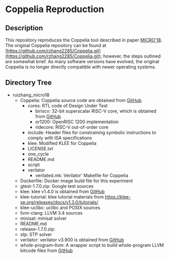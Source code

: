 # Coppelia Reproduction

## Description
This repository reproduces the Coppelia tool described in paper [MICRO'18](https://cs.unc.edu/~rzhang/files/MICRO2018.pdf). The original Coppelia repository can be found at [https://github.com/rzhang2285/Coppelia.git](https://github.com/rzhang2285/Coppelia.git); however, the steps outlined are somewhat brief. As many software versions have evolved, the original Coppelia is no longer directly compatible with newer operating systems.

## Directory Tree
- ruizhang_micro18
    - Coppelia: Coppelia source code are obtained from [GitHub](https://github.com/rzhang2285/Coppelia.git).    
        - cores: RTL code of Design Under Test 
            - biriscv: 32-bit superscalar RISC-V core, which is obtained from [GitHub](https://github.com/ultraembedded/biriscv)
            - or1200: OpenRISC 1200 implementation
            - ridecore: RISC-V out-of-order core
        - include: Header files for constraining symbolic instructions to comply with ISA specifications   
        - klee: Modified KLEE for Coppelia
        - LICENSE.txt
        - one_cycle
        - README.md
        - script
        - verilator
            - verilated.mk: Verilator' Makefile for Coppelia 
    - Dockerfile: Docker image build file for this experiment
    - gtest-1.7.0.zip: Google test sources
    - klee: klee v1.4.0 is obtained from [GitHub](https://github.com/klee/klee.git)
    - klee-tutorial: klee tutorial materials from https://klee-se.org/releases/docs/v1.3.0/tutorials/ 
    - klee-uclibc: uclibc and POSIX sources
    - llvm-clang: LLVM 3.4 sources
    - minisat: minisat solver
    - README.md
    - release-1.7.0.zip: 
    - stp: STP solver
    - verilator: verilator v3.900 is obtained from [GitHub](http://git.veripool.org/git/verilator)
    - whole-program-llvm: A wrapper script to build whole-program LLVM bitcode files from [GitHub](https://github.com/travitch/whole-program-llvm)